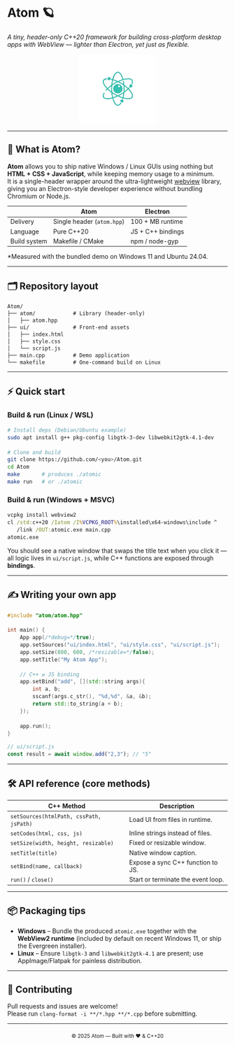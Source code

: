 # Atom 🪐  
*A tiny, header-only C++20 framework for building cross-platform desktop apps with WebView — lighter than Electron, yet just as flexible.*

<p align="center">
  <img src="icon/image.png" width="180" alt="Atom logo">
</p>

---

## 🚀 What is Atom?
**Atom** allows you to ship native Windows / Linux GUIs using nothing but **HTML + CSS + JavaScript**, while keeping memory usage to a minimum.  
It is a single-header wrapper around the ultra-lightweight [webview](https://github.com/webview/webview) library, giving you an Electron-style developer experience without bundling Chromium or Node.js.

|               | Atom | Electron |
|---------------|------|----------|
| Delivery      | Single header (`atom.hpp`) | 100 + MB runtime |
| Language      | Pure C++20                 | JS + C++ bindings |
| Build system  | Makefile / CMake           | npm / node-gyp    |

\*Measured with the bundled demo on Windows 11 and Ubuntu 24.04.

---

## 🗂️ Repository layout
```
Atom/
├── atom/            # Library (header-only)
│   ├── atom.hpp
├── ui/              # Front-end assets
│   ├── index.html
│   ├── style.css
│   └── script.js
├── main.cpp         # Demo application
└── makefile         # One-command build on Linux
```

---

## ⚡ Quick start

### Build & run (Linux / WSL)
```bash
# Install deps (Debian/Ubuntu example)
sudo apt install g++ pkg-config libgtk-3-dev libwebkit2gtk-4.1-dev

# Clone and build
git clone https://github.com/<you>/Atom.git
cd Atom
make       # produces ./atomic
make run   # or ./atomic
```

### Build & run (Windows + MSVC)
```bat
vcpkg install webview2
cl /std:c++20 /Iatom /I%VCPKG_ROOT%\installed\x64-windows\include ^
   /link /OUT:atomic.exe main.cpp
atomic.exe
```

You should see a native window that swaps the title text when you click it — all logic lives in `ui/script.js`, while C++ functions are exposed through **bindings**.

---

## ✍️ Writing your own app

```cpp
#include "atom/atom.hpp"

int main() {
    App app(/*debug=*/true);
    app.setSources("ui/index.html", "ui/style.css", "ui/script.js");
    app.setSize(800, 600, /*resizable=*/false);
    app.setTitle("My Atom App");

    // C++ ⇄ JS binding
    app.setBind("add", [](std::string args){
        int a, b;
        sscanf(args.c_str(), "%d,%d", &a, &b);
        return std::to_string(a + b);
    });

    app.run();
}
```

```js
// ui/script.js
const result = await window.add("2,3"); // "5"
```

---

## 🛠️ API reference (core methods)

| C++ Method | Description |
|------------|-------------|
| `setSources(htmlPath, cssPath, jsPath)` | Load UI from files in runtime. |
| `setCodes(html, css, js)`              | Inline strings instead of files. |
| `setSize(width, height, resizable)`    | Fixed or resizable window. |
| `setTitle(title)`                      | Native window caption. |
| `setBind(name, callback)`              | Expose a sync C++ function to JS. |
| `run()` / `close()`                    | Start or terminate the event loop. |

---

## 📦 Packaging tips

* **Windows** – Bundle the produced `atomic.exe` together with the **WebView2 runtime** (included by default on recent Windows 11, or ship the Evergreen installer).  
* **Linux** – Ensure `libgtk-3` and `libwebkit2gtk-4.1` are present; use AppImage/Flatpak for painless distribution.


---

## 🤝 Contributing

Pull requests and issues are welcome!  
Please run `clang-format -i **/*.hpp **/*.cpp` before submitting.

---

<p align="center"><sub>© 2025 Atom — Built with ❤️ & C++20</sub></p>
